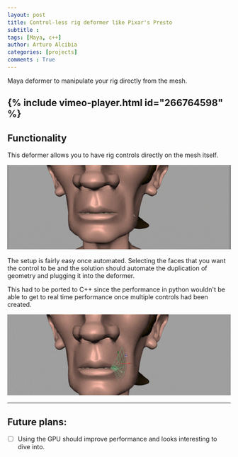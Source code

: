 ```yaml
---
layout: post
title: Control-less rig deformer like Pixar's Presto
subtitle :
tags: [Maya, c++]
author: Arturo Alcibia
categories: [projects]
comments : True
---
```


Maya deformer to manipulate your rig directly from the mesh.

{% include vimeo-player.html id="266764598" %}
---

## Functionality

This deformer allows you to have rig controls directly on the mesh itself.

![Desktop View](/assets/img/control-lessRig/movingNode_compressed.gif)

The setup is fairly easy once automated. Selecting the faces that
you want the control to be and the solution should automate the duplication of
geometry and plugging it into the deformer.

This had to be ported to C++ since the performance in python wouldn't be able to get to real time
performance once multiple controls had been created.

![Desktop View](/assets/img/control-lessRig/patchNode_compressed.gif)

---
## Future plans:

- [ ] Using the GPU should improve performance and looks interesting to dive into.
